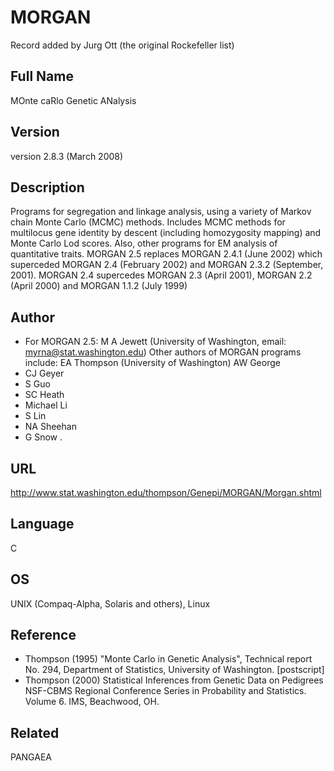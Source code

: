 # MORGAN
Record added by Jurg Ott (the original Rockefeller list)

## Full Name
MOnte caRlo Genetic ANalysis

## Version
version 2.8.3 (March 2008)

## Description
Programs for segregation and linkage analysis, using a variety of Markov chain Monte Carlo (MCMC) methods. Includes MCMC methods for multilocus gene identity by descent (including homozygosity mapping) and Monte Carlo Lod scores. Also, other programs for EM analysis of quantitative traits. MORGAN 2.5 replaces MORGAN 2.4.1 (June 2002) which superceded MORGAN 2.4 (February 2002) and MORGAN 2.3.2 (September, 2001). MORGAN 2.4 supercedes MORGAN 2.3 (April 2001), MORGAN 2.2 (April 2000) and MORGAN 1.1.2 (July 1999)

## Author
* For MORGAN 2.5: M A Jewett (University of Washington, email: myrna@stat.washington.edu) Other authors of MORGAN programs include: EA Thompson (University of Washington) AW George
* CJ Geyer
* S Guo
* SC Heath
* Michael Li
* S Lin
* NA Sheehan
* G Snow .

## URL
http://www.stat.washington.edu/thompson/Genepi/MORGAN/Morgan.shtml

## Language
C

## OS
UNIX (Compaq-Alpha, Solaris and others), Linux

## Reference
* Thompson (1995) "Monte Carlo in Genetic Analysis", Technical report No. 294, Department of Statistics, University of Washington. [postscript]
* Thompson (2000) Statistical Inferences from Genetic Data on Pedigrees NSF-CBMS Regional Conference Series in Probability and Statistics. Volume 6\. IMS, Beachwood, OH.

## Related
PANGAEA